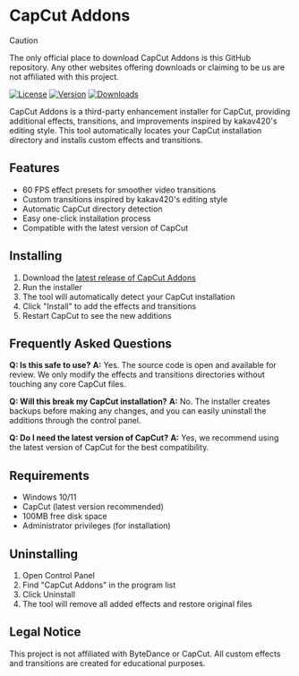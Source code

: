 # CapCut Addons

> [!CAUTION]
> The only official place to download CapCut Addons is this GitHub repository. Any other websites offering downloads or claiming to be us are not affiliated with this project.

[![License][shield-repo-license]][repo-license]
[![Version][shield-repo-latest]][repo-latest]
[![Downloads][shield-repo-releases]][repo-releases]

CapCut Addons is a third-party enhancement installer for CapCut, providing additional effects, transitions, and improvements inspired by kakav420's editing style. This tool automatically locates your CapCut installation directory and installs custom effects and transitions.

## Features

- 60 FPS effect presets for smoother video transitions
- Custom transitions inspired by kakav420's editing style
- Automatic CapCut directory detection
- Easy one-click installation process
- Compatible with the latest version of CapCut

## Installing

1. Download the [latest release of CapCut Addons](https://github.com/yourusername/capcut-addons/releases/latest)
2. Run the installer
3. The tool will automatically detect your CapCut installation
4. Click "Install" to add the effects and transitions
5. Restart CapCut to see the new additions

## Frequently Asked Questions

**Q: Is this safe to use?**
**A:** Yes. The source code is open and available for review. We only modify the effects and transitions directories without touching any core CapCut files.

**Q: Will this break my CapCut installation?**
**A:** No. The installer creates backups before making any changes, and you can easily uninstall the additions through the control panel.

**Q: Do I need the latest version of CapCut?**
**A:** Yes, we recommend using the latest version of CapCut for the best compatibility.

## Requirements

- Windows 10/11
- CapCut (latest version recommended)
- 100MB free disk space
- Administrator privileges (for installation)

## Uninstalling

1. Open Control Panel
2. Find "CapCut Addons" in the program list
3. Click Uninstall
4. The tool will remove all added effects and restore original files

## Legal Notice

This project is not affiliated with ByteDance or CapCut. All custom effects and transitions are created for educational purposes.

[shield-repo-license]: https://img.shields.io/github/license/corruptedgh/Capcut-Addons
[shield-repo-releases]: https://img.shields.io/github/downloads/corruptedgh/Capcut-Addons/total?color=981bfe
[shield-repo-latest]: https://img.shields.io/github/v/release/corruptedgh/Capcut-Addons?color=7a39fb

[repo-license]: https://github.com/corruptedgh/Capcut-Addons/blob/main/LICENSE
[repo-releases]: https://github.com/corruptedgh/Capcut-Addons/releases
[repo-latest]: https://github.com/corruptedgh/Capcut-Addons/releases/latest 
